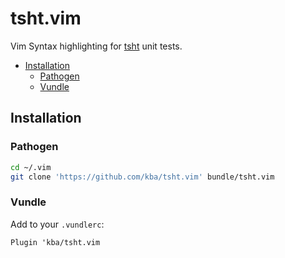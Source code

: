 tsht.vim
========
Vim Syntax highlighting for [tsht](https://github.com/kba/tsht) unit tests.

<!-- vim :GenTocGFM -->

* [Installation](#installation)
	* [Pathogen](#pathogen)
	* [Vundle](#vundle)

## Installation

### Pathogen

```sh
cd ~/.vim
git clone 'https://github.com/kba/tsht.vim' bundle/tsht.vim
```

### Vundle

Add to your `.vundlerc`:

```vim
Plugin 'kba/tsht.vim
```
